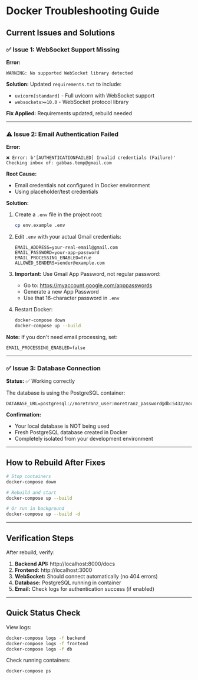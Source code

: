 # Docker Troubleshooting Guide

## Current Issues and Solutions

### ✅ Issue 1: WebSocket Support Missing
**Error:**
```
WARNING: No supported WebSocket library detected
```

**Solution:** 
Updated `requirements.txt` to include:
- `uvicorn[standard]` - Full uvicorn with WebSocket support
- `websockets>=10.0` - WebSocket protocol library

**Fix Applied:** Requirements updated, rebuild needed

---

### ⚠️ Issue 2: Email Authentication Failed
**Error:**
```
❌ Error: b'[AUTHENTICATIONFAILED] Invalid credentials (Failure)'
Checking inbox of: gabbas.temp@gmail.com
```

**Root Cause:**
- Email credentials not configured in Docker environment
- Using placeholder/test credentials

**Solution:**
1. Create a `.env` file in the project root:
   ```bash
   cp env.example .env
   ```

2. Edit `.env` with your actual Gmail credentials:
   ```env
   EMAIL_ADDRESS=your-real-email@gmail.com
   EMAIL_PASSWORD=your-app-password
   EMAIL_PROCESSING_ENABLED=true
   ALLOWED_SENDERS=sender@example.com
   ```

3. **Important:** Use Gmail App Password, not regular password:
   - Go to: https://myaccount.google.com/apppasswords
   - Generate a new App Password
   - Use that 16-character password in `.env`

4. Restart Docker:
   ```bash
   docker-compose down
   docker-compose up --build
   ```

**Note:** If you don't need email processing, set:
```env
EMAIL_PROCESSING_ENABLED=false
```

---

### ✅ Issue 3: Database Connection
**Status:** ✅ Working correctly

The database is using the PostgreSQL container:
```
DATABASE_URL=postgresql://moretranz_user:moretranz_password@db:5432/moretranz_db
```

**Confirmation:**
- Your local database is NOT being used
- Fresh PostgreSQL database created in Docker
- Completely isolated from your development environment

---

## How to Rebuild After Fixes

```bash
# Stop containers
docker-compose down

# Rebuild and start
docker-compose up --build

# Or run in background
docker-compose up --build -d
```

---

## Verification Steps

After rebuild, verify:

1. **Backend API:** http://localhost:8000/docs
2. **Frontend:** http://localhost:3000
3. **WebSocket:** Should connect automatically (no 404 errors)
4. **Database:** PostgreSQL running in container
5. **Email:** Check logs for authentication success (if enabled)

---

## Quick Status Check

View logs:
```bash
docker-compose logs -f backend
docker-compose logs -f frontend
docker-compose logs -f db
```

Check running containers:
```bash
docker-compose ps
```


